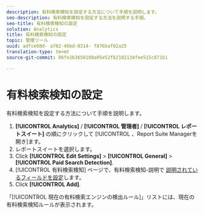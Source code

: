 ```yaml
---
description: 有料検索検知を設定する方法について手順を説明します。
seo-description: 有料検索検知を設定する方法を説明する手順。
seo-title: 有料検索検知の設定
solution: Analytics
title: 有料検索検知の設定
topic: 管理ツール
uuid: adfce60d- a762-46bd-8314- f876baf02a25
translation-type: tm+mt
source-git-commit: 86fe1b3650100a05e52fb2102134fee515c871b1

---
```



# 有料検索検知の設定

有料検索検知を設定する方法について手順を説明します。

1. **[!UICONTROL Analytics]** / **[!UICONTROL 管理者]** / **[!UICONTROL レポートスイート]** の順にクリックして [!UICONTROL 、Report Suite Managerを開き]ます。
1. レポートスイートを選択します。
1. Click **[!UICONTROL Edit Settings]** &gt; **[!UICONTROL General]** &gt; **[!UICONTROL Paid Search Detection]**.
1. [!UICONTROL 有料検索検知] ページで、有料検索検知-説明で [説明されているフィールドを設定](../../../admin/admin/paid-search-detection/paid-search-detection.md#section_0C2CFA0AF77B47098BE37CB024665D0D)します。
1. Click **[!UICONTROL Add]**.

「[!UICONTROL 現在の有料検索エンジンの検出ルール]」リストには、現在の有料検索検知ルールが表示されます。

